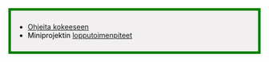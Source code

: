<div style="color:black; border-style: solid; border-width: thick; border-color: green; padding: 10px; margin-bottom: 15px; padding: 10px; background-color: #F1EFEF;">

<ul>
  <li>
    <a href='/ohje_kokeeseen'>Ohjeita kokeeseen</a>
  </li>
   <li>
    Miniprojektin <a href='/miniprojektin_arvosteluperusteet/#lopputoimenpiteet'>lopputoimenpiteet</a>
   </li>
</ul>

</div>